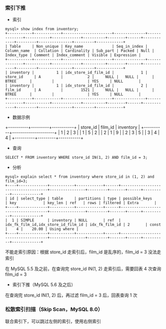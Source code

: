 ### 索引下推

* 索引

```mysql
mysql> show index from inventory;
+-----------+------------+----------------------+--------------+--------------+-----------+-------------+----------+--------+------+------------+---------+---------------+---------+------------+
| Table     | Non_unique | Key_name             | Seq_in_index | Column_name  | Collation | Cardinality | Sub_part | Packed | Null | Index_type | Comment | Index_comment | Visible | Expression |
+-----------+------------+----------------------+--------------+--------------+-----------+-------------+----------+--------+------+------------+---------+---------------+---------+------------+
| inventory |          1 | idx_store_id_film_id |            1 | store_id     | A         |           2 |     NULL |   NULL |      | BTREE      |         |               | YES     | NULL       |
| inventory |          1 | idx_store_id_film_id |            2 | film_id      | A         |        1521 |     NULL |   NULL |      | BTREE      |         |               | YES     | NULL       |
+-----------+------------+----------------------+--------------+--------------+-----------+-------------+----------+--------+------+------------+---------+---------------+---------+------------+
```

* 数据示例

+----------+---------+-----------+
| store_id | film_id | inventory |
+----------+---------------------+
| 1        | 2       | 3         |
| 1        | 5       | 2         |
| 2        | 1       | 9         |
| 2        | 3       | 5         |
| 3        | 4       | 4         |
+----------+---------+-----------+

* 查询

```mysql
SELECT * FROM inventory WHERE store_id IN(1, 2) AND film_id = 3;
```

* 分析

```mysql
mysql> explain select * from inventory where store_id in (1, 2) and film_id=3;
+----+-------------+-----------+------------+------+-------------------------------------+----------------+---------+-------+------+----------+-------------+
| id | select_type | table     | partitions | type | possible_keys                       | key            | key_len | ref   | rows | filtered | Extra       |
+----+-------------+-----------+------------+------+-------------------------------------+----------------+---------+-------+------+----------+-------------+
|  1 | SIMPLE      | inventory | NULL       | ref  | idx_fk_film_id,idx_store_id_film_id | idx_fk_film_id | 2       | const |    4 |    20.00 | Using where |
+----+-------------+-----------+------------+------+-------------------------------------+----------------+---------+-------+------+----------+-------------+
```

不能走索引原因：根据 store_id 走索引后，film_id 是乱序的，film_id = 3 没法走索引

在 MySQL 5.5 及之前，在查询完 store_id IN(1, 2) 走索引后，需要回表 4 次查询 film_id = 3


* 索引下推（MySQL 5.6 及之后）

在查询完 store_id IN(1, 2) 后，再过滤 film_id = 3 后，回表查询 1 次


### 松散索引扫描（Skip Scan，MySQL 8.0）

联合索引下，可以跳过左侧的索引，使用右侧索引
